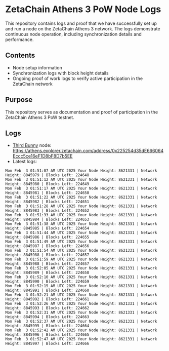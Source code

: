 # ZetaChain Athens 3 PoW Node Logs
This repository contains logs and proof that we have successfully set up and run a node on the ZetaChain Athens 3 network. The logs demonstrate continuous node operation, including synchronization details and performance.

## Contents
- Node setup information
- Synchronization logs with block height details
- Ongoing proof of work logs to verify active participation in the ZetaChain network

## Purpose
This repository serves as documentation and proof of participation in the ZetaChain Athens 3 PoW testnet.

## Logs

- [Third Bunny](https://thirdbunny.xyz/) node: https://athens.explorer.zetachain.com/address/0x225254d35dE666064Eccc5ce16eF1D8bF8D7b5EE
- Latest logs:
```
Mon Feb  3 01:51:07 AM UTC 2025 Your Node Height: 8621331 | Network Height: 8845979 | Blocks Left: 224648
Mon Feb  3 01:51:12 AM UTC 2025 Your Node Height: 8621331 | Network Height: 8845980 | Blocks Left: 224649
Mon Feb  3 01:51:17 AM UTC 2025 Your Node Height: 8621331 | Network Height: 8845981 | Blocks Left: 224650
Mon Feb  3 01:51:22 AM UTC 2025 Your Node Height: 8621331 | Network Height: 8845982 | Blocks Left: 224651
Mon Feb  3 01:51:28 AM UTC 2025 Your Node Height: 8621331 | Network Height: 8845983 | Blocks Left: 224652
Mon Feb  3 01:51:33 AM UTC 2025 Your Node Height: 8621331 | Network Height: 8845984 | Blocks Left: 224653
Mon Feb  3 01:51:38 AM UTC 2025 Your Node Height: 8621331 | Network Height: 8845985 | Blocks Left: 224654
Mon Feb  3 01:51:44 AM UTC 2025 Your Node Height: 8621331 | Network Height: 8845986 | Blocks Left: 224655
Mon Feb  3 01:51:49 AM UTC 2025 Your Node Height: 8621331 | Network Height: 8845987 | Blocks Left: 224656
Mon Feb  3 01:51:54 AM UTC 2025 Your Node Height: 8621331 | Network Height: 8845988 | Blocks Left: 224657
Mon Feb  3 01:51:59 AM UTC 2025 Your Node Height: 8621331 | Network Height: 8845988 | Blocks Left: 224657
Mon Feb  3 01:52:05 AM UTC 2025 Your Node Height: 8621331 | Network Height: 8845989 | Blocks Left: 224658
Mon Feb  3 01:52:10 AM UTC 2025 Your Node Height: 8621331 | Network Height: 8845990 | Blocks Left: 224659
Mon Feb  3 01:52:15 AM UTC 2025 Your Node Height: 8621331 | Network Height: 8845991 | Blocks Left: 224660
Mon Feb  3 01:52:21 AM UTC 2025 Your Node Height: 8621331 | Network Height: 8845992 | Blocks Left: 224661
Mon Feb  3 01:52:26 AM UTC 2025 Your Node Height: 8621331 | Network Height: 8845993 | Blocks Left: 224662
Mon Feb  3 01:52:31 AM UTC 2025 Your Node Height: 8621331 | Network Height: 8845994 | Blocks Left: 224663
Mon Feb  3 01:52:37 AM UTC 2025 Your Node Height: 8621331 | Network Height: 8845995 | Blocks Left: 224664
Mon Feb  3 01:52:42 AM UTC 2025 Your Node Height: 8621331 | Network Height: 8845996 | Blocks Left: 224665
Mon Feb  3 01:52:47 AM UTC 2025 Your Node Height: 8621331 | Network Height: 8845997 | Blocks Left: 224666
```
